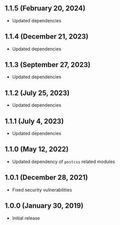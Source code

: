 ## 1.1.5 (February 20, 2024)

* Updated dependencies

## 1.1.4 (December 21, 2023)

* Updated dependencies

## 1.1.3 (September 27, 2023)

* Updated dependencies

## 1.1.2 (July 25, 2023)

* Updated dependencies

## 1.1.1 (July 4, 2023)

* Updated dependencies

## 1.1.0 (May 12, 2022)

* Updated dependency of `postcss` related modules

## 1.0.1 (December 28, 2021)

* Fixed security vulnerabilities

## 1.0.0 (January 30, 2019)

* Initial release
